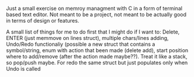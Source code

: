 Just a small exercise on memroy managment with C in a form of terminal based text editor. Not meant to be a project, not meant to be actually good in terms of design or features. 

A small list of things for me to do first that I might do if I want to: Delete, ENTER (just memmove on lines struct), multiple chars/lines adding,
Undo/Redo functionaliy (possible a new struct that contains a symbol/string, enum with action that been made (delete add), start position where to add/remove (after the action made maybe??). Treat it like a stack, so pop/push maybe.
For redo the same struct but just populates only when Undo is called
